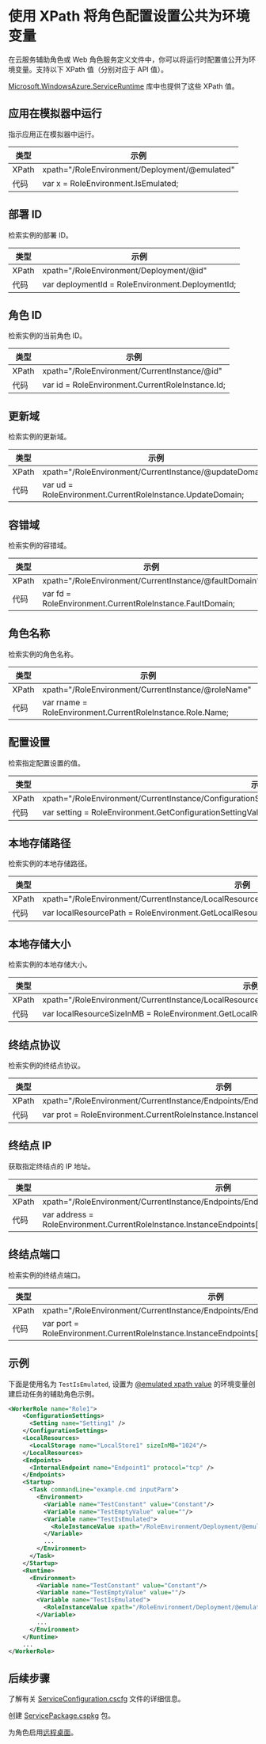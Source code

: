 <properties 
pageTitle="云服务角色配置 XPath 速查表 | Azure" 
description="可在云服务角色配置中用来将设置公开为环境变量的各种 XPath 设置。" 
services="cloud-services" 
documentationCenter="" 
authors="Thraka" 
manager="timlt" 
editor=""/>
<tags 
ms.service="cloud-services" 
ms.date="02/25/2016" 
wacn.date="04/06/2016"/>

# 使用 XPath 将角色配置设置公共为环境变量

在云服务辅助角色或 Web 角色服务定义文件中，你可以将运行时配置值公开为环境变量。支持以下 XPath 值（分别对应于 API 值）。

[Microsoft.WindowsAzure.ServiceRuntime](https://msdn.microsoft.com/zh-cn/library/microsoft.windowsazure.serviceruntime.roleenvironment.aspx) 库中也提供了这些 XPath 值。

## 应用在模拟器中运行

指示应用正在模拟器中运行。

| 类型 | 示例 |
| ----- | ------- |
| XPath | xpath="/RoleEnvironment/Deployment/@emulated" |
| 代码 | var x = RoleEnvironment.IsEmulated; |


## 部署 ID

检索实例的部署 ID。

| 类型 | 示例 |
| ----- | ------- |
| XPath | xpath="/RoleEnvironment/Deployment/@id" |
| 代码 | var deploymentId = RoleEnvironment.DeploymentId; |


## 角色 ID 

检索实例的当前角色 ID。

| 类型 | 示例 |
| ----- | ------- |
| XPath | xpath="/RoleEnvironment/CurrentInstance/@id" |
| 代码 | var id = RoleEnvironment.CurrentRoleInstance.Id; |


## 更新域

检索实例的更新域。

| 类型 | 示例 |
| ----- | ------- |
| XPath | xpath="/RoleEnvironment/CurrentInstance/@updateDomain" |
| 代码 | var ud = RoleEnvironment.CurrentRoleInstance.UpdateDomain; |


## 容错域

检索实例的容错域。

| 类型 | 示例 |
| ----- | ------- |
| XPath | xpath="/RoleEnvironment/CurrentInstance/@faultDomain" |
| 代码 | var fd = RoleEnvironment.CurrentRoleInstance.FaultDomain; |


## 角色名称

检索实例的角色名称。

| 类型 | 示例 |
| ----- | ------- |
| XPath | xpath="/RoleEnvironment/CurrentInstance/@roleName" |
| 代码 | var rname = RoleEnvironment.CurrentRoleInstance.Role.Name; |


## 配置设置

检索指定配置设置的值。

| 类型 | 示例 |
| ----- | ------- |
| XPath | xpath="/RoleEnvironment/CurrentInstance/ConfigurationSettings/ConfigurationSetting[@name='Setting1']/@value" |
| 代码 | var setting = RoleEnvironment.GetConfigurationSettingValue("Setting1"); |
 
## 本地存储路径

检索实例的本地存储路径。

| 类型 | 示例 |
| ----- | ------- |
| XPath | xpath="/RoleEnvironment/CurrentInstance/LocalResources/LocalResource[@name='LocalStore1']/@path" |
| 代码 | var localResourcePath = RoleEnvironment.GetLocalResource("LocalStore1").RootPath; |


## 本地存储大小

检索实例的本地存储大小。

| 类型 | 示例 |
| ----- | ------- |
| XPath | xpath="/RoleEnvironment/CurrentInstance/LocalResources/LocalResource[@name='LocalStore1']/@sizeInMB" |
| 代码 | var localResourceSizeInMB = RoleEnvironment.GetLocalResource("LocalStore1").MaximumSizeInMegabytes; |

## 终结点协议 

检索实例的终结点协议。

| 类型 | 示例 |
| ----- | ------- |
| XPath | xpath="/RoleEnvironment/CurrentInstance/Endpoints/Endpoint[@name='Endpoint1']/@protocol" |
| 代码 | var prot = RoleEnvironment.CurrentRoleInstance.InstanceEndpoints["Endpoint1"].Protocol; |

## 终结点 IP

获取指定终结点的 IP 地址。

| 类型 | 示例 |
| ----- | ---- |
| XPath | xpath="/RoleEnvironment/CurrentInstance/Endpoints/Endpoint[@name='Endpoint1']/@address" |
| 代码 | var address = RoleEnvironment.CurrentRoleInstance.InstanceEndpoints["Endpoint1"].IPEndpoint.Address |

## 终结点端口 

检索实例的终结点端口。

| 类型 | 示例 |
| ----- | ------- |
| XPath | xpath="/RoleEnvironment/CurrentInstance/Endpoints/Endpoint[@name='Endpoint1']/@port" |
| 代码 | var port = RoleEnvironment.CurrentRoleInstance.InstanceEndpoints["Endpoint1"].IPEndpoint.Port; |





## 示例

下面是使用名为 `TestIsEmulated`, 设置为 [@emulated xpath value](#app-running-in-emulator) 的环境变量创建启动任务的辅助角色示例。

```xml
<WorkerRole name="Role1">
    <ConfigurationSettings>
      <Setting name="Setting1" />
    </ConfigurationSettings>
    <LocalResources>
      <LocalStorage name="LocalStore1" sizeInMB="1024"/>
    </LocalResources>
    <Endpoints>
      <InternalEndpoint name="Endpoint1" protocol="tcp" />
    </Endpoints>
    <Startup>
      <Task commandLine="example.cmd inputParm">
        <Environment>
          <Variable name="TestConstant" value="Constant"/>
          <Variable name="TestEmptyValue" value=""/>
          <Variable name="TestIsEmulated">
            <RoleInstanceValue xpath="/RoleEnvironment/Deployment/@emulated"/>
          </Variable>
          ...
        </Environment>
      </Task>
    </Startup>
    <Runtime>
      <Environment>
        <Variable name="TestConstant" value="Constant"/>
        <Variable name="TestEmptyValue" value=""/>
        <Variable name="TestIsEmulated">
          <RoleInstanceValue xpath="/RoleEnvironment/Deployment/@emulated"/>
        </Variable>
        ...
      </Environment>
    </Runtime>
    ...
</WorkerRole>
```

## 后续步骤

了解有关 [ServiceConfiguration.cscfg](/documentation/articles/cloud-services-model-and-package/#serviceconfigurationcscfg) 文件的详细信息。

创建 [ServicePackage.cspkg](/documentation/articles/cloud-services-model-and-package/#servicepackagecspkg) 包。

为角色启用[远程桌面](/documentation/articles/cloud-services-role-enable-remote-desktop/)。

<!---HONumber=Mooncake_0328_2016-->

